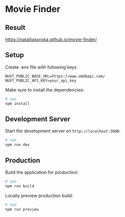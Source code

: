 # Movie Finder

## Result

https://nataliiasoroka.github.io/movie-finder/

## Setup

Create .env file with following keys

```
NUXT_PUBLIC_BASE_URL=https://www.omdbapi.com/
NUXT_PUBLIC_API_KEY=your_api_key
```

Make sure to install the dependencies:

```bash
# npm
npm install
```

## Development Server

Start the development server on `http://localhost:3000`:

```bash
# npm
npm run dev
```

## Production

Build the application for production:

```bash
# npm
npm run build
```

Locally preview production build:

```bash
# npm
npm run preview
```
